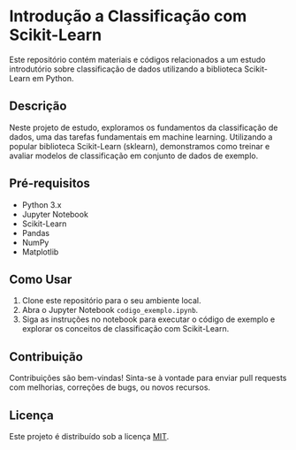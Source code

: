 # Introdução a Classificação com Scikit-Learn

Este repositório contém materiais e códigos relacionados a um estudo introdutório sobre classificação de dados utilizando a biblioteca Scikit-Learn em Python.

## Descrição
Neste projeto de estudo, exploramos os fundamentos da classificação de dados, uma das tarefas fundamentais em machine learning. Utilizando a popular biblioteca Scikit-Learn (sklearn), demonstramos como treinar e avaliar modelos de classificação em conjunto de dados de exemplo.

## Pré-requisitos
- Python 3.x
- Jupyter Notebook
- Scikit-Learn
- Pandas
- NumPy
- Matplotlib

## Como Usar
1. Clone este repositório para o seu ambiente local.
2. Abra o Jupyter Notebook `codigo_exemplo.ipynb`.
3. Siga as instruções no notebook para executar o código de exemplo e explorar os conceitos de classificação com Scikit-Learn.

## Contribuição
Contribuições são bem-vindas! Sinta-se à vontade para enviar pull requests com melhorias, correções de bugs, ou novos recursos.

## Licença
Este projeto é distribuído sob a licença [MIT](LICENSE).
